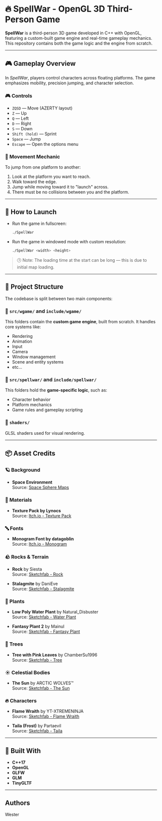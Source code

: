 
# 🔥 SpellWar - OpenGL 3D Third-Person Game

**SpellWar** is a third-person 3D game developed in C++ with OpenGL, featuring a custom-built game engine and real-time gameplay mechanics. This repository contains both the game logic and the engine from scratch.

---

## 🎮 Gameplay Overview

In *SpellWar*, players control characters across floating platforms. The game emphasizes mobility, precision jumping, and character selection.

### 🎮 Controls

- `ZQSD` — Move (AZERTY layout)
- `Z` — Up 
- `Q` — Left 
- `D` — Right 
- `S` — Down 
- `Shift (hold)` — Sprint
- `Space` — Jump
- `Escape` — Open the options menu

### 🧠 Movement Mechanic

To jump from one platform to another:
1. Look at the platform you want to reach.
2. Walk toward the edge.
3. Jump while moving toward it to "launch" across.
4. There must be no collisions between you and the platform.

---

## 🚀 How to Launch

- Run the game in fullscreen:
  ```bash
  ./SpellWar
  ```
- Run the game in windowed mode with custom resolution:
  ```bash
  ./SpellWar <width> <height>
  ```

> 🕒 Note: The loading time at the start can be long — this is due to initial map loading.

---

## 🧱 Project Structure

The codebase is split between two main components:

### 📁 `src/wgame/` and `include/wgame/`
This folders contain the **custom game engine**, built from scratch. It handles core systems like:
- Rendering
- Animation
- Input
- Camera
- Window management
- Scene and entity systems
- etc...

### 📁 `src/spellwar/` and `include/spellwar/`
This folders hold the **game-specific logic**, such as:
- Character behavior
- Platform mechanics
- Game rules and gameplay scripting

### 📁 `shaders/`
GLSL shaders used for visual rendering.

---

## 📦 Asset Credits

### 🪐 Background
- **Space Environment**  
  Source: [Space Sphere Maps](https://www.spacespheremaps.com/hdr-spheremaps/)

### 🎨 Materials
- **Texture Pack by Lynocs**  
  Source: [Itch.io - Texture Pack](https://lynocs.itch.io/texture-pack)

### 🔤 Fonts
- **Monogram Font by datagoblin**  
  Source: [Itch.io - Monogram](https://datagoblin.itch.io/monogram)

### 🪨 Rocks & Terrain
- **Rock** by Siesta  
  Source: [Sketchfab - Rock](https://sketchfab.com/3d-models/rock-b66d5b63deb447299ca3effa904bc789)

- **Stalagmite** by DaniEve  
  Source: [Sketchfab - Stalagmite](https://sketchfab.com/3d-models/stalagmite-976ebf9b96ea4fdaa83746eed3272513)

### 🌱 Plants
- **Low Poly Water Plant** by Natural_Disbuster  
  Source: [Sketchfab - Water Plant](https://sketchfab.com/3d-models/low-poly-water-plant-9929031abf784da58b02d725e6191997)

- **Fantasy Plant 2** by Mainul  
  Source: [Sketchfab - Fantasy Plant](https://sketchfab.com/3d-models/fantasy-plant-2-0ea642fda9f14e6c94296914b1dc11f5)

### 🌳 Trees
- **Tree with Pink Leaves** by ChamberSu1996  
  Source: [Sketchfab - Tree](https://sketchfab.com/3d-models/laying-under-a-tree-with-pink-leaves-and-wind-7c256555f2b04315bd301fd42b19be50)

### ☀️ Celestial Bodies
- **The Sun** by ARCTIC WOLVES™  
  Source: [Sketchfab - The Sun](https://sketchfab.com/3d-models/the-star-sun-519dddb6998545e2bf84225394dc71fe)

### 🔥 Characters
- **Flame Wraith** by YT-XTREMENINJA  
  Source: [Sketchfab - Flame Wraith](https://sketchfab.com/3d-models/flame-wraith-set-3d-angry-animation-c8e3e43a845d42bd8a65ce79597ee01f)

- **Taila (Frost)** by Partaevil  
  Source: [Sketchfab - Taila](https://sketchfab.com/3d-models/taila-original-work-8ae231b61fc34827be30e2a1edc5b811)

---

## 🧊 Built With

- **C++17**
- **OpenGL**
- **GLFW**
- **GLM**
- **TinyGLTF**

---

## Authors

Wester
